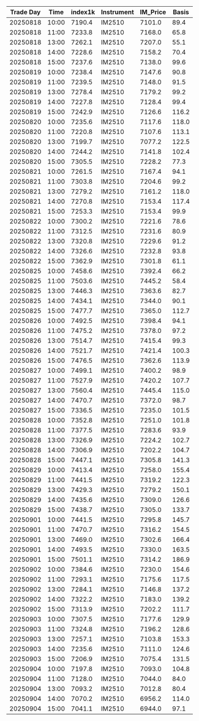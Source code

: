 | Trade Day  | Time | index1k | Instrument | IM_Price | Basis |
| ---------- | ---- | ------- | ---------- | -------- | ----- |
| 20250818 | 10:00 | 7190.4 | IM2510 | 7101.0 | 89.4 | 
| 20250818 | 11:00 | 7233.8 | IM2510 | 7168.0 | 65.8 | 
| 20250818 | 13:00 | 7262.1 | IM2510 | 7207.0 | 55.1 | 
| 20250818 | 14:00 | 7228.6 | IM2510 | 7158.2 | 70.4 | 
| 20250818 | 15:00 | 7237.6 | IM2510 | 7138.0 | 99.6 | 
| 20250819 | 10:00 | 7238.4 | IM2510 | 7147.6 | 90.8 | 
| 20250819 | 11:00 | 7239.5 | IM2510 | 7148.0 | 91.5 | 
| 20250819 | 13:00 | 7278.4 | IM2510 | 7179.2 | 99.2 | 
| 20250819 | 14:00 | 7227.8 | IM2510 | 7128.4 | 99.4 | 
| 20250819 | 15:00 | 7242.9 | IM2510 | 7126.6 | 116.2 | 
| 20250820 | 10:00 | 7235.6 | IM2510 | 7117.6 | 118.0 | 
| 20250820 | 11:00 | 7220.8 | IM2510 | 7107.6 | 113.1 | 
| 20250820 | 13:00 | 7199.7 | IM2510 | 7077.2 | 122.5 | 
| 20250820 | 14:00 | 7244.2 | IM2510 | 7141.8 | 102.4 | 
| 20250820 | 15:00 | 7305.5 | IM2510 | 7228.2 | 77.3 | 
| 20250821 | 10:00 | 7261.5 | IM2510 | 7167.4 | 94.1 | 
| 20250821 | 11:00 | 7303.8 | IM2510 | 7204.6 | 99.2 | 
| 20250821 | 13:00 | 7279.2 | IM2510 | 7161.2 | 118.0 | 
| 20250821 | 14:00 | 7270.8 | IM2510 | 7153.4 | 117.4 | 
| 20250821 | 15:00 | 7253.3 | IM2510 | 7153.4 | 99.9 | 
| 20250822 | 10:00 | 7300.2 | IM2510 | 7221.6 | 78.6 | 
| 20250822 | 11:00 | 7312.5 | IM2510 | 7231.6 | 80.9 | 
| 20250822 | 13:00 | 7320.8 | IM2510 | 7229.6 | 91.2 | 
| 20250822 | 14:00 | 7326.6 | IM2510 | 7232.8 | 93.8 | 
| 20250822 | 15:00 | 7362.9 | IM2510 | 7301.8 | 61.1 | 
| 20250825 | 10:00 | 7458.6 | IM2510 | 7392.4 | 66.2 | 
| 20250825 | 11:00 | 7503.6 | IM2510 | 7445.2 | 58.4 | 
| 20250825 | 13:00 | 7446.3 | IM2510 | 7363.6 | 82.7 | 
| 20250825 | 14:00 | 7434.1 | IM2510 | 7344.0 | 90.1 | 
| 20250825 | 15:00 | 7477.7 | IM2510 | 7365.0 | 112.7 | 
| 20250826 | 10:00 | 7492.5 | IM2510 | 7398.4 | 94.1 | 
| 20250826 | 11:00 | 7475.2 | IM2510 | 7378.0 | 97.2 | 
| 20250826 | 13:00 | 7514.7 | IM2510 | 7415.4 | 99.3 | 
| 20250826 | 14:00 | 7521.7 | IM2510 | 7421.4 | 100.3 | 
| 20250826 | 15:00 | 7476.5 | IM2510 | 7362.6 | 113.9 | 
| 20250827 | 10:00 | 7499.1 | IM2510 | 7400.2 | 98.9 | 
| 20250827 | 11:00 | 7527.9 | IM2510 | 7420.2 | 107.7 | 
| 20250827 | 13:00 | 7560.4 | IM2510 | 7445.4 | 115.0 | 
| 20250827 | 14:00 | 7470.7 | IM2510 | 7372.0 | 98.7 | 
| 20250827 | 15:00 | 7336.5 | IM2510 | 7235.0 | 101.5 | 
| 20250828 | 10:00 | 7352.8 | IM2510 | 7251.0 | 101.8 | 
| 20250828 | 11:00 | 7377.5 | IM2510 | 7283.6 | 93.9 | 
| 20250828 | 13:00 | 7326.9 | IM2510 | 7224.2 | 102.7 | 
| 20250828 | 14:00 | 7306.9 | IM2510 | 7202.2 | 104.7 | 
| 20250828 | 15:00 | 7447.1 | IM2510 | 7305.8 | 141.3 | 
| 20250829 | 10:00 | 7413.4 | IM2510 | 7258.0 | 155.4 | 
| 20250829 | 11:00 | 7441.5 | IM2510 | 7319.2 | 122.3 | 
| 20250829 | 13:00 | 7429.3 | IM2510 | 7279.2 | 150.1 | 
| 20250829 | 14:00 | 7435.6 | IM2510 | 7309.0 | 126.6 | 
| 20250829 | 15:00 | 7438.7 | IM2510 | 7305.0 | 133.7 | 
| 20250901 | 10:00 | 7441.5 | IM2510 | 7295.8 | 145.7 | 
| 20250901 | 11:00 | 7470.7 | IM2510 | 7316.2 | 154.5 | 
| 20250901 | 13:00 | 7469.0 | IM2510 | 7302.6 | 166.4 | 
| 20250901 | 14:00 | 7493.5 | IM2510 | 7330.0 | 163.5 | 
| 20250901 | 15:00 | 7501.1 | IM2510 | 7314.2 | 186.9 | 
| 20250902 | 10:00 | 7384.6 | IM2510 | 7230.0 | 154.6 | 
| 20250902 | 11:00 | 7293.1 | IM2510 | 7175.6 | 117.5 | 
| 20250902 | 13:00 | 7284.1 | IM2510 | 7146.8 | 137.2 | 
| 20250902 | 14:00 | 7322.2 | IM2510 | 7183.0 | 139.2 | 
| 20250902 | 15:00 | 7313.9 | IM2510 | 7202.2 | 111.7 | 
| 20250903 | 10:00 | 7307.5 | IM2510 | 7177.6 | 129.9 | 
| 20250903 | 11:00 | 7324.8 | IM2510 | 7196.2 | 128.6 | 
| 20250903 | 13:00 | 7257.1 | IM2510 | 7103.8 | 153.3 | 
| 20250903 | 14:00 | 7235.6 | IM2510 | 7111.0 | 124.6 | 
| 20250903 | 15:00 | 7206.9 | IM2510 | 7075.4 | 131.5 | 
| 20250904 | 10:00 | 7197.8 | IM2510 | 7093.0 | 104.8 | 
| 20250904 | 11:00 | 7128.0 | IM2510 | 7044.0 | 84.0 | 
| 20250904 | 13:00 | 7093.2 | IM2510 | 7012.8 | 80.4 | 
| 20250904 | 14:00 | 7070.2 | IM2510 | 6956.2 | 114.0 | 
| 20250904 | 15:00 | 7041.1 | IM2510 | 6944.0 | 97.1 | 
